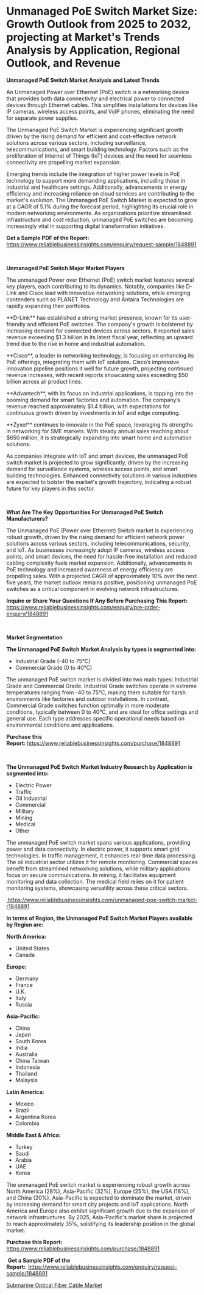 <p><h1>Unmanaged PoE Switch Market Size: Growth Outlook from 2025 to 2032, projecting at Market's Trends Analysis by Application, Regional Outlook, and Revenue</h1></p><p><strong>Unmanaged PoE Switch Market Analysis and Latest Trends</strong></p>
<p><p>An Unmanaged Power over Ethernet (PoE) switch is a networking device that provides both data connectivity and electrical power to connected devices through Ethernet cables. This simplifies installations for devices like IP cameras, wireless access points, and VoIP phones, eliminating the need for separate power supplies. </p><p>The Unmanaged PoE Switch Market is experiencing significant growth driven by the rising demand for efficient and cost-effective network solutions across various sectors, including surveillance, telecommunications, and smart building technology. Factors such as the proliferation of Internet of Things (IoT) devices and the need for seamless connectivity are propelling market expansion. </p><p>Emerging trends include the integration of higher power levels in PoE technology to support more demanding applications, including those in industrial and healthcare settings. Additionally, advancements in energy efficiency and increasing reliance on cloud services are contributing to the market's evolution. The Unmanaged PoE Switch Market is expected to grow at a CAGR of 5.1% during the forecast period, highlighting its crucial role in modern networking environments. As organizations prioritize streamlined infrastructure and cost reduction, unmanaged PoE switches are becoming increasingly vital in supporting digital transformation initiatives.</p></p>
<p><strong>Get a Sample PDF of the Report:&nbsp;</strong> <a href="https://www.reliablebusinessinsights.com/enquiry/request-sample/1848891?utm_campaign=2478&utm_medium=2&utm_source=Github&utm_content=ia&utm_term=15022025&utm_id=unmanaged-poe-switch">https://www.reliablebusinessinsights.com/enquiry/request-sample/1848891</a></p>
<p>&nbsp;</p>
<p><strong>Unmanaged PoE Switch Major Market Players</strong></p>
<p><p>The unmanaged Power over Ethernet (PoE) switch market features several key players, each contributing to its dynamics. Notably, companies like D-Link and Cisco lead with innovative networking solutions, while emerging contenders such as PLANET Technology and Antaira Technologies are rapidly expanding their portfolios.</p><p>**D-Link** has established a strong market presence, known for its user-friendly and efficient PoE switches. The company's growth is bolstered by increasing demand for connected devices across sectors. It reported sales revenue exceeding $1.3 billion in its latest fiscal year, reflecting an upward trend due to the rise in home and industrial automation.</p><p>**Cisco**, a leader in networking technology, is focusing on enhancing its PoE offerings, integrating them with IoT solutions. Cisco’s impressive innovation pipeline positions it well for future growth, projecting continued revenue increases, with recent reports showcasing sales exceeding $50 billion across all product lines.</p><p>**Advantech**, with its focus on industrial applications, is tapping into the booming demand for smart factories and automation. The company’s revenue reached approximately $1.4 billion, with expectations for continuous growth driven by investments in IoT and edge computing.</p><p>**Zyxel** continues to innovate in the PoE space, leveraging its strengths in networking for SME markets. With steady annual sales reaching about $650 million, it is strategically expanding into smart home and automation solutions.</p><p>As companies integrate with IoT and smart devices, the unmanaged PoE switch market is projected to grow significantly, driven by the increasing demand for surveillance systems, wireless access points, and smart building technologies. Enhanced connectivity solutions in various industries are expected to bolster the market's growth trajectory, indicating a robust future for key players in this sector.</p></p>
<p>&nbsp;</p>
<p><strong>What Are The Key Opportunities For Unmanaged PoE Switch Manufacturers?</strong></p>
<p><p>The Unmanaged PoE (Power over Ethernet) Switch market is experiencing robust growth, driven by the rising demand for efficient network power solutions across various sectors, including telecommunications, security, and IoT. As businesses increasingly adopt IP cameras, wireless access points, and smart devices, the need for hassle-free installation and reduced cabling complexity fuels market expansion. Additionally, advancements in PoE technology and increased awareness of energy efficiency are propelling sales. With a projected CAGR of approximately 10% over the next five years, the market outlook remains positive, positioning unmanaged PoE switches as a critical component in evolving network infrastructures.</p></p>
<p><strong>Inquire or Share Your Questions If Any Before Purchasing This Report:</strong> <a href="https://www.reliablebusinessinsights.com/enquiry/pre-order-enquiry/1848891?utm_campaign=2478&utm_medium=2&utm_source=Github&utm_content=ia&utm_term=15022025&utm_id=unmanaged-poe-switch">https://www.reliablebusinessinsights.com/enquiry/pre-order-enquiry/1848891</a></p>
<p>&nbsp;</p>
<p><strong>Market Segmentation</strong></p>
<p><strong>The Unmanaged PoE Switch Market Analysis by types is segmented into:</strong></p>
<p><ul><li>Industrial Grade (-40 to 75°C)</li><li>Commercial Grade (0 to 40°C)</li></ul></p>
<p><p>The unmanaged PoE switch market is divided into two main types: Industrial Grade and Commercial Grade. Industrial Grade switches operate in extreme temperatures ranging from -40 to 75°C, making them suitable for harsh environments like factories and outdoor installations. In contrast, Commercial Grade switches function optimally in more moderate conditions, typically between 0 to 40°C, and are ideal for office settings and general use. Each type addresses specific operational needs based on environmental conditions and applications.</p></p>
<p><strong>Purchase this Report:&nbsp;</strong><a href="https://www.reliablebusinessinsights.com/purchase/1848891?utm_campaign=2478&utm_medium=2&utm_source=Github&utm_content=ia&utm_term=15022025&utm_id=unmanaged-poe-switch">https://www.reliablebusinessinsights.com/purchase/1848891</a></p>
<p>&nbsp;</p>
<p><strong>The Unmanaged PoE Switch Market Industry Research by Application is segmented into:</strong></p>
<p><ul><li>Electric Power</li><li>Traffic</li><li>Oil Industrial</li><li>Commercial</li><li>Military</li><li>Mining</li><li>Medical</li><li>Other</li></ul></p>
<p><p>The unmanaged PoE switch market spans various applications, providing power and data connectivity. In electric power, it supports smart grid technologies. In traffic management, it enhances real-time data processing. The oil industrial sector utilizes it for remote monitoring. Commercial spaces benefit from streamlined networking solutions, while military applications focus on secure communications. In mining, it facilitates equipment monitoring and data collection. The medical field relies on it for patient monitoring systems, showcasing versatility across these critical sectors.</p></p>
<p><a href="https://www.reliablebusinessinsights.com/unmanaged-poe-switch-market-r1848891?utm_campaign=2478&utm_medium=2&utm_source=Github&utm_content=ia&utm_term=15022025&utm_id=unmanaged-poe-switch">&nbsp;https://www.reliablebusinessinsights.com/unmanaged-poe-switch-market-r1848891</a></p>
<p><strong>In terms of Region, the Unmanaged PoE Switch Market Players available by Region are:</strong></p>
<p>
    <p> <strong> North America: </strong>
        <ul>
            <li>United States</li>
            <li>Canada</li>
        </ul>
        </p> 
    <p> <strong> Europe: </strong>
        <ul>
            <li>Germany</li>
            <li>France</li>
            <li>U.K.</li>
            <li>Italy</li>
            <li>Russia</li>
        </ul>
        </p> 
    <p> <strong> Asia-Pacific: </strong>
        <ul>
            <li>China</li>
            <li>Japan</li>
            <li>South Korea</li>
            <li>India</li>
            <li>Australia</li>
            <li>China Taiwan</li>
            <li>Indonesia</li>
            <li>Thailand</li>
            <li>Malaysia</li>
        </ul>
        </p> 
    <p> <strong> Latin America: </strong>
        <ul>
            <li>Mexico</li>
            <li>Brazil</li>
            <li>Argentina Korea</li>
            <li>Colombia</li>
        </ul>
        </p> 
    <p> <strong> Middle East & Africa: </strong>
        <ul>
            <li>Turkey</li>
            <li>Saudi</li>
            <li>Arabia</li>
            <li>UAE</li>
            <li>Korea</li>
        </ul>
    </p>
    </p>
<p><p>The unmanaged PoE switch market is experiencing robust growth across North America (28%), Asia-Pacific (32%), Europe (25%), the USA (18%), and China (20%). Asia-Pacific is expected to dominate the market, driven by increasing demand for smart city projects and IoT applications. North America and Europe also exhibit significant growth due to the expansion of network infrastructures. By 2025, Asia-Pacific's market share is projected to reach approximately 35%, solidifying its leadership position in the global market.</p></p>
<p><strong>Purchase this Report: </strong><a href="https://www.reliablebusinessinsights.com/purchase/1848891?utm_campaign=2478&utm_medium=2&utm_source=Github&utm_content=ia&utm_term=15022025&utm_id=unmanaged-poe-switch">https://www.reliablebusinessinsights.com/purchase/1848891</a></p>
<p>&nbsp;<strong>Get a Sample PDF of the Report:&nbsp;&nbsp;</strong><a href="https://www.reliablebusinessinsights.com/enquiry/request-sample/1848891?utm_campaign=2478&utm_medium=2&utm_source=Github&utm_content=ia&utm_term=15022025&utm_id=unmanaged-poe-switch">https://www.reliablebusinessinsights.com/enquiry/request-sample/1848891</a></p>
<p><strong></strong></p>
<p><p><a href="https://github.com/xanaanenkaly/Market-Research-Report-List-1/blob/main/submarine-optical-fiber-cable-market.md?utm_campaign=2478&utm_medium=2&utm_source=Github&utm_content=ia&utm_term=15022025&utm_id=unmanaged-poe-switch">Submarine Optical Fiber Cable Market</a></p></p>
